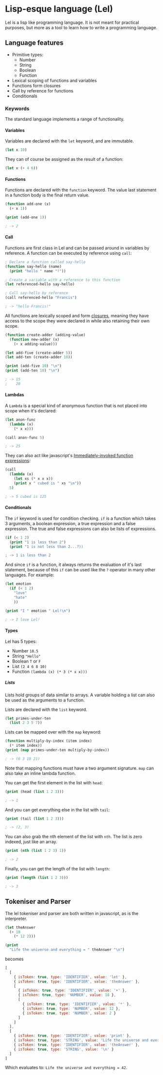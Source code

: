 # Lisp-esque language (Lel)

Lel is a lisp like programming language. It is not meant for practical purposes, but more as a tool to learn how to write a programming language.

## Language features

- Primitive types:
  - Number
  - String
  - Boolean
  - Function
- Lexical scoping of functions and variables
- Functions form closures
- Call by reference for functions
- Conditionals

### Keywords

The standard language implements a range of functionality.

#### Variables

Variables are declared with the `let` keyword, and are immutable.

```lisp
(let x 10)
```

They can of course be assigned as the result of a function:

```lisp
(let x (+ 4 6))
```

#### Functions

Functions are declared with the `function` keyword. The value last statement in a function body is the final return value.

```lisp
(function add-one (x)
  (+ x 1))

(print (add-one 1))

; -> 2
```

#### Call

Functions are first class in Lel and can be passed around in variables by reference. A function can be executed by reference using `call`:

```lisp
; Declare a function called say-hello
(function say-hello (name)
  (print "hello " name "!"))

; Create a variable with a reference to this function
(let referenced-hello say-hello)

; Call say-hello by reference
(call referenced-hello "Francis")

; -> "hello Francis!"
```

All functions are lexically scoped and form [closures](https://en.wikipedia.org/wiki/Closure_(computer_programming)), meaning they have access to the scope they were declared in while also retaining their own scope.

```lisp
(function create-adder (adding-value)
  (function new-adder (x)
    (+ x adding-value)))

(let add-five (create-adder 5))
(let add-ten (create-adder 10))

(print (add-five 10) "\n")
(print (add-ten 10) "\n")

; -> 15
;    20
```

#### Lambdas

A `Lambda` is a special kind of anonymous function that is not placed into scope when it's declared:

```lisp
(let anon-func
  (lambda (x)
    (* x x)))

(call anon-func 5)

; -> 25
```

They can also act like javascript's [Immediately-invoked function expressions](http://benalman.com/news/2010/11/immediately-invoked-function-expression/):

```lisp
(call
  (lambda (x)
    (let xs (* x x x))
    (print x " cubed is " xs "\n"))
  5)

; -> 5 cubed is 125
```

#### Conditionals

The `if` keyword is used for condition checking. `if` is a function which takes 3 arguments, a boolean expression, a true expression and a false expression. The true and false expressions can also be lists of expressions.

```lisp
(if (< 1 2)
  (print "1 is less than 2")
  (print "1 is not less than 2...?))

; -> 1 is less than 2
```

And since `if` is a function, it always returns the evaluation of it's last statement, because of this `if` can be used like the `?` operator in many other languages. For example:

```lisp
(let emotion
  (if (< 1 2)
    "love"
    "hate"
    ))

(print "I " emotion " Lel!\n")

; -> I love Lel!
```

#### Types

Lel has 5 types:

- Number `10.5`
- String `"Hello"`
- Boolean `T` or `F`
- List `(2 4 6 8 10)`
- Function `(lambda (x) (* 3 (* x x)))`

##### Lists

Lists hold groups of data similar to arrays. A variable holding a list can also be used as the arguments to a function.

Lists are declared with the `list` keyword.

```lisp
(let primes-under-ten
  (list 2 3 5 7))
```

Lists can be mapped over with the `map` keyword:

```lisp
(function multiply-by-index (item index)
  (* item index))
(print (map primes-under-ten multiply-by-index))

; -> (0 3 10 21)
```

Note that mapping functions must have a two argument signature. `map` can also take an inline lambda function.

You can get the first element in the list with `head`:

```lisp
(print (head (list 1 2 3)))

; -> 1
```

And you can get everything else in the list with `tail`:

```lisp
(print (tail (list 1 2 3)))

; -> (2, 3)
```

You can also grab the nth element of the list with `nth`. The list is zero indexed, just like an array.

```lisp
(print (nth (list 1 2 3) 1))

; -> 2
```

Finally, you can get the length of the list with `length`:

```lisp
(print (length (list 1 2 3)))

; -> 3
```

## Tokeniser and Parser

The lel tokeniser and parser are both written in javascript, as is the interpreter.

```lisp
(let theAnswer
  (+ 18
    (* 12 2)))

(print
  "Life the universe and everything = " theAnswer "\n")
```

becomes

```javascript
[
  [
    { isToken: true, type: 'IDENTIFIER', value: 'let' },
    { isToken: true, type: 'IDENTIFIER', value: 'theAnswer' },
    [
      { isToken: true, type: 'IDENTIFIER', value: '+' },
      { isToken: true, type: 'NUMBER', value: 18 },
      [
        { isToken: true, type: 'IDENTIFIER', value: '*' },
        { isToken: true, type: 'NUMBER', value: 12 },
        { isToken: true, type: 'NUMBER', value: 2 }
      ]
    ]
  ],
  [
    { isToken: true, type: 'IDENTIFIER', value: 'print' },
    { isToken: true, type: 'STRING', value: 'Life the universe and everything = ' },
    { isToken: true, type: 'IDENTIFIER', value: 'theAnswer' },
    { isToken: true, type: 'STRING', value: '\n' }
  ]
]
```

Which evaluates to: `Life the universe and everything = 42`.

